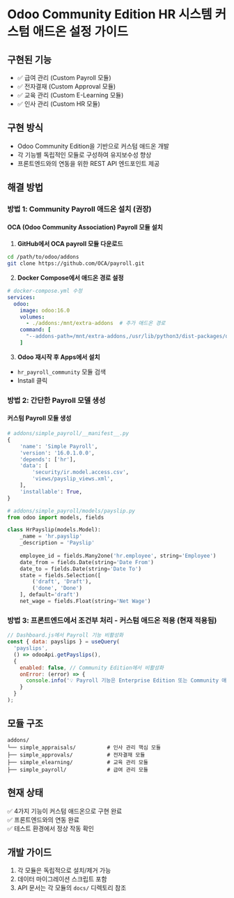 # Odoo Community Edition HR 시스템 커스텀 애드온 설정 가이드

## 구현된 기능
- ✅ 급여 관리 (Custom Payroll 모듈)
- ✅ 전자결재 (Custom Approval 모듈)
- ✅ 교육 관리 (Custom E-Learning 모듈)
- ✅ 인사 관리 (Custom HR 모듈)

## 구현 방식
- Odoo Community Edition을 기반으로 커스텀 애드온 개발
- 각 기능별 독립적인 모듈로 구성하여 유지보수성 향상
- 프론트엔드와의 연동을 위한 REST API 엔드포인트 제공

## 해결 방법

### 방법 1: Community Payroll 애드온 설치 (권장)

#### OCA (Odoo Community Association) Payroll 모듈 설치

1. **GitHub에서 OCA payroll 모듈 다운로드**
```bash
cd /path/to/odoo/addons
git clone https://github.com/OCA/payroll.git
```

2. **Docker Compose에서 애드온 경로 설정**
```yaml
# docker-compose.yml 수정
services:
  odoo:
    image: odoo:16.0
    volumes:
      - ./addons:/mnt/extra-addons  # 추가 애드온 경로
    command: [
      "--addons-path=/mnt/extra-addons,/usr/lib/python3/dist-packages/odoo/addons"
    ]
```

3. **Odoo 재시작 후 Apps에서 설치**
- `hr_payroll_community` 모듈 검색
- Install 클릭

### 방법 2: 간단한 Payroll 모델 생성

#### 커스텀 Payroll 모듈 생성
```python
# addons/simple_payroll/__manifest__.py
{
    'name': 'Simple Payroll',
    'version': '16.0.1.0.0',
    'depends': ['hr'],
    'data': [
        'security/ir.model.access.csv',
        'views/payslip_views.xml',
    ],
    'installable': True,
}

# addons/simple_payroll/models/payslip.py
from odoo import models, fields

class HrPayslip(models.Model):
    _name = 'hr.payslip'
    _description = 'Payslip'
    
    employee_id = fields.Many2one('hr.employee', string='Employee')
    date_from = fields.Date(string='Date From')
    date_to = fields.Date(string='Date To')
    state = fields.Selection([
        ('draft', 'Draft'),
        ('done', 'Done')
    ], default='draft')
    net_wage = fields.Float(string='Net Wage')
```

### 방법 3: 프론트엔드에서 조건부 처리 - 커스텀 애드온 적용 (현재 적용됨)

```javascript
// Dashboard.js에서 Payroll 기능 비활성화
const { data: payslips } = useQuery(
  'payslips',
  () => odooApi.getPayslips(),
  { 
    enabled: false, // Community Edition에서 비활성화
    onError: (error) => {
      console.info('💡 Payroll 기능은 Enterprise Edition 또는 Community 애드온 필요');
    }
  }
);
```

## 모듈 구조

```
addons/
└── simple_appraisals/          # 인사 관리 핵심 모듈
├── simple_approvals/           # 전자결재 모듈
├── simple_elearning/           # 교육 관리 모듈
├── simple_payroll/             # 급여 관리 모듈
```

## 현재 상태
✅ 4가지 기능이 커스텀 애드온으로 구현 완료<br>
✅ 프론트엔드와의 연동 완료<br>
✅ 테스트 환경에서 정상 작동 확인

## 개발 가이드
1. 각 모듈은 독립적으로 설치/제거 가능
2. 데이터 마이그레이션 스크립트 포함
3. API 문서는 각 모듈의 `docs/` 디렉토리 참조
